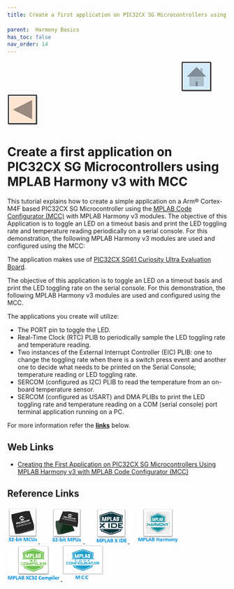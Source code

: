 ```yaml
---
title: Create a first application on PIC32CX SG Microcontrollers using MPLAB Harmony v3 with using MCC

parent:  Harmony Basics
has_toc: false
nav_order: 14
---
```


&nbsp;&nbsp;&nbsp;&nbsp;&nbsp;&nbsp;&nbsp;&nbsp;&nbsp;&nbsp;&nbsp;&nbsp;&nbsp;&nbsp;&nbsp;&nbsp;&nbsp;&nbsp;&nbsp;&nbsp;&nbsp;&nbsp;&nbsp;&nbsp;&nbsp;&nbsp;&nbsp;&nbsp; &nbsp;&nbsp;&nbsp;&nbsp;&nbsp;&nbsp;&nbsp;&nbsp;&nbsp;&nbsp;&nbsp;&nbsp;&nbsp;&nbsp;&nbsp;&nbsp;&nbsp;&nbsp;&nbsp;&nbsp;&nbsp;&nbsp;&nbsp;&nbsp;&nbsp;&nbsp;&nbsp;&nbsp;&nbsp;&nbsp;&nbsp;&nbsp;&nbsp;&nbsp;&nbsp;&nbsp;&nbsp;&nbsp;&nbsp;&nbsp;&nbsp;&nbsp;&nbsp;&nbsp;&nbsp;&nbsp;&nbsp;&nbsp;&nbsp;&nbsp;&nbsp;&nbsp;&nbsp;&nbsp;&nbsp;&nbsp;&nbsp;&nbsp;&nbsp;&nbsp;&nbsp;&nbsp;&nbsp;&nbsp;&nbsp;&nbsp;&nbsp;&nbsp;&nbsp;&nbsp;&nbsp;&nbsp;[<img src="../../r_images/quick_home.png" title="Home">](../../../readme.md) [<img src="../../r_images/quick_back.png"  title="Back">](../readme.md)

# Create a first application on PIC32CX SG Microcontrollers using MPLAB Harmony v3 with MCC

This tutorial explains how to create a simple application on a Arm® Cortex-M4F based PIC32CX SG Microcontroller using the [MPLAB Code Configurator (MCC)](https://developerhelp.microchip.com/xwiki/bin/view/software-tools/mcc/) with MPLAB Harmony v3 modules. The objective of this Application is to toggle
an LED on a timeout basis and print the LED toggling rate and temperature reading periodically on a serial console. For this demonstration, the following MPLAB Harmony v3 modules are used and configured using the
MCC:

The application makes use of [PIC32CX SG61 Curiosity Ultra Evaluation Board](https://www.microchip.com/en-us/development-tool/EV09H35A).

The objective of this application is to toggle an LED on a timeout basis and print the LED toggling rate on the serial console. For this demonstration, the following MPLAB Harmony v3 modules are used and configured using the MCC.

The applications you create will utilize:

- The PORT pin to toggle the LED.
- Real-Time Clock (RTC) PLIB to periodically sample the LED toggling rate and temperature reading.
- Two instances of the External Interrupt Controller (EIC) PLIB: one to change the toggling rate when there is a switch press event and another one to decide what needs to be printed on the Serial Console; temperature reading or LED toggling rate.
- SERCOM (configured as I2C) PLIB to read the temperature from an on-board temperature sensor.
- SERCOM (configured as USART) and DMA PLIBs to print the LED toggling rate and temperature reading on a COM (serial console) port terminal application running on a PC.

For more information refer the **[links](#Web-Links)** below.

## <a id="Web-Links"> </a>
## Web Links

- <a href="https://ww1.microchip.com/downloads/aemDocuments/documents/MCU32/ProductDocuments/SupportingCollateral/Creating-the-First-Application-on-PIC32CX-SG-Microcontrollers-Using-MPLAB-Harmony-v3-with-MPLAB-Code-Configurator-DS90003345.pdf" target="_blank">Creating the First Application on PIC32CX SG Microcontrollers Using MPLAB Harmony v3 with MPLAB Code Configurator (MCC) </a>

## Reference Links
[<a href="https://www.microchip.com/design-centers/32-bit" target="_blank"> <img src="../../r_images/32_bit_mcus.png"> </a>]()  &nbsp; &nbsp; &nbsp; [<a href="https://www.microchip.com/design-centers/32-bit-mpus" target="_blank"> <img src="../../r_images/32_bit_mpus.png"> </a>]()  &nbsp; &nbsp; &nbsp; [<a href="https://www.microchip.com/mplab/mplab-x-ide" target="_blank"> <img src="../../r_images/mplab_x_ide.png"> </a>]()  &nbsp; &nbsp; [<a href="https://www.microchip.com/mplab/mplab-harmony" target="_blank"> <img src="../../r_images/mplab_harmony.png"> </a>]() [<a href="https://www.microchip.com/mplab/compilers" target="_blank"> <img src="../../r_images/mplab_compiler.png"> </a>]() [<a href="https://www.microchip.com/en-us/tools-resources/configure/mplab-code-configurator" target="_blank"> <img src="../../r_images/mcc_harmony.png"> </a>]()
